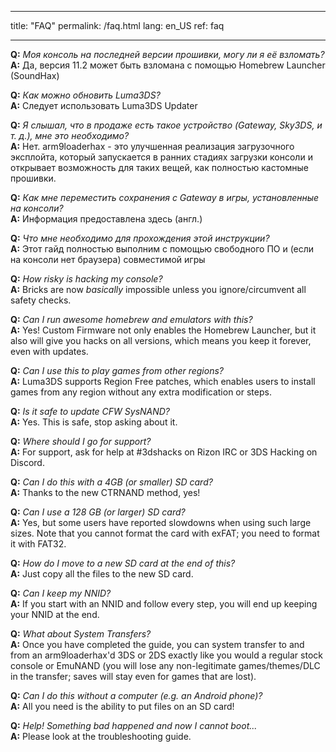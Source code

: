 * * *

title: "FAQ" permalink: /faq.html lang: en_US ref: faq

* * *

<a name="faq_latestfw" />**Q:** *Моя консоль на последней версии прошивки, могу ли я её взломать?*  
**A:** Да, версия 11.2 может быть взломана с помощью Homebrew Launcher (SoundHax)</a>

<a name="faq_updatecfw" />**Q:** *Как можно обновить Luma3DS?*  
**A:** Следует использовать Luma3DS Updater

<a name="faq_gatewaysky" />**Q:** *Я слышал, что в продаже есть такое устройство (Gateway, Sky3DS, и т. д.), мне это необходимо?*  
**A:** Нет. arm9loaderhax - это улучшенная реализация загрузочного эксплойта, который запускается в ранних стадиях загрузки консоли и открывает возможность для таких вещей, как полностью кастомные прошивки.

<a name="faq_gatewaysaves" />**Q:** *Как мне переместить сохранения с Gateway в игры, установленные на консоли?*  
**A:** Информация предоставлена здесь</a> (англ.)

<a name="faq_need" />**Q:** *Что мне необходимо для прохождения этой инструкции?*  
**A:** Этот гайд полностью выполним с помощью свободного ПО и (если на консоли нет браузера) совместимой игры

<a name="faq_risky" />**Q:** *How risky is hacking my console?*  
**A:** Bricks are now *basically* impossible unless you ignore/circumvent all safety checks.

<a name="faq_homebrew" />**Q:** *Can I run awesome homebrew and emulators with this?*  
**A:** Yes! Custom Firmware not only enables the Homebrew Launcher, but it also will give you hacks on all versions, which means you keep it forever, even with updates.

<a name="faq_regionfree" />**Q:** *Can I use this to play games from other regions?*  
**A:** Luma3DS supports Region Free patches, which enables users to install games from any region without any extra modification or steps.

<a name="faq_updates" />**Q:** *Is it safe to update CFW SysNAND?*  
**A:** Yes. This is safe, stop asking about it.

<a name="faq_support" />**Q:** *Where should I go for support?*  
**A:** For support, ask for help at #3dshacks on Rizon IRC</a> or 3DS Hacking on Discord</a>.

<a name="faq_le4gbsd" />**Q:** *Can I do this with a 4GB (or smaller) SD card?*  
**A:** Thanks to the new CTRNAND method, yes!

<a name="faq_ge128gbsd" />**Q:** *Can I use a 128 GB (or larger) SD card?*  
**A:** Yes, but some users have reported slowdowns when using such large sizes. Note that you cannot format the card with exFAT; you need to format it with FAT32.

<a name="faq_movesd" />**Q:** *How do I move to a new SD card at the end of this?*  
**A:** Just copy all the files to the new SD card.

<a name="faq_NNID" />**Q:** *Can I keep my NNID?*  
**A:** If you start with an NNID and follow every step, you will end up keeping your NNID at the end.

<a name="faq_systransfer" />**Q:** *What about System Transfers?*  
**A:** Once you have completed the guide, you can system transfer to and from an arm9loaderhax'd 3DS or 2DS exactly like you would a regular stock console or EmuNAND (you will lose any non-legitimate games/themes/DLC in the transfer; saves will stay even for games that are lost).

<a name="faq_nopc" />**Q:** *Can I do this without a computer (e.g. an Android phone)?*  
**A:** All you need is the ability to put files on an SD card!

<a name="faq_problem" />**Q:** *Help! Something bad happened and now I cannot boot...*  
**A:** Please look at the troubleshooting guide</a>.